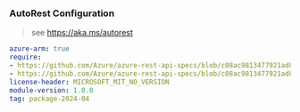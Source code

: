 ### AutoRest Configuration

> see https://aka.ms/autorest

``` yaml
azure-arm: true
require:
- https://github.com/Azure/azure-rest-api-specs/blob/c08ac9813477921ad8295b98ced8f82d11b8f913/specification/billing/resource-manager/readme.md
- https://github.com/Azure/azure-rest-api-specs/blob/c08ac9813477921ad8295b98ced8f82d11b8f913/specification/billing/resource-manager/readme.go.md
license-header: MICROSOFT_MIT_NO_VERSION
module-version: 1.0.0
tag: package-2024-04
```